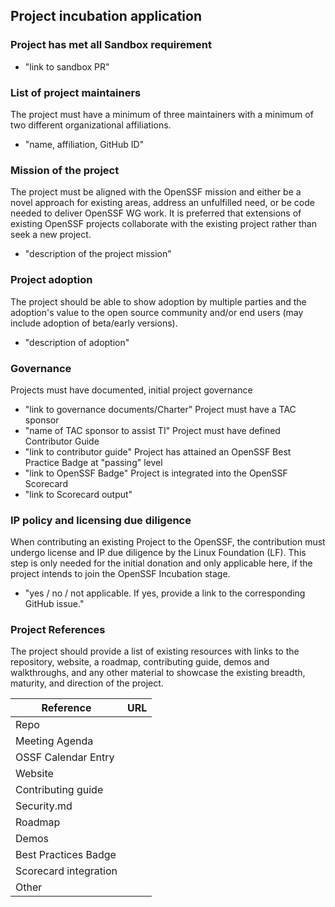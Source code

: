 ## Project incubation application

### Project has met all Sandbox requirement
  * "link to sandbox PR"
    
### List of project maintainers
The project must have a minimum of three maintainers with a minimum of two different organizational affiliations.
  * "name, affiliation, GitHub ID"

### Mission of the project
The project must be aligned with the OpenSSF mission and either be a novel approach for existing areas, address an unfulfilled need, or be code needed to deliver OpenSSF WG work. It is preferred that extensions of existing OpenSSF projects collaborate with the existing project rather than seek a new project.
  * "description of the project mission"

### Project adoption
The project should be able to show adoption by multiple parties and the adoption's value to the open source community and/or end users (may include adoption of beta/early versions).
  * "description of adoption"

### Governance
Projects must have documented, initial project governance
  * "link to governance documents/Charter"
Project must have a TAC sponsor
  * "name of TAC sponsor to assist TI"
Project must have defined Contributor Guide
  * "link to contributor guide"
Project has attained an OpenSSF Best Practice Badge at "passing" level
  * "link to OpenSSF Badge"
Project is integrated into the OpenSSF Scorecard
  * "link to Scorecard output"

### IP policy and licensing due diligence
When contributing an existing Project to the OpenSSF, the contribution must undergo license and IP due diligence by the Linux Foundation (LF). This step is only needed for the initial donation and only applicable here, if the project intends to join the OpenSSF Incubation stage.
  * "yes / no / not applicable. If yes, provide a link to the corresponding GitHub issue."

### Project References
The project should provide a list of existing resources with links to the repository, website, a roadmap, contributing guide, demos and walkthroughs, and any other material to showcase the existing breadth, maturity, and direction of the project.

 Reference           | URL |
|---------------------|-----|
| Repo                  |     |
| Meeting Agenda        |     |
| OSSF Calendar Entry   |     |
| Website               |     |
| Contributing guide    |     |
| Security.md           |     |
| Roadmap               |     |
| Demos                 |     |
| Best Practices Badge  |     |
| Scorecard integration |     |
| Other                 |     |
